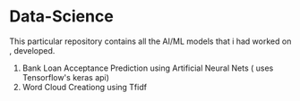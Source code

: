 # Data-Science

This particular repository contains all the AI/ML models that i had worked on , developed.

1. Bank Loan Acceptance Prediction using Artificial Neural Nets ( uses Tensorflow's keras api)
2. Word Cloud Creationg using Tfidf
